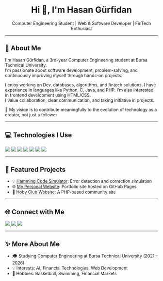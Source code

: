 <h1 align="center">Hi 👋, I'm Hasan Gürfidan</h1>

<p align="center">Computer Engineering Student | Web & Software Developer | FinTech Enthusiast</p>

---

## 🧠 About Me

I'm Hasan Gürfidan, a 3rd-year Computer Engineering student at Bursa Technical University.  
I’m passionate about software development, problem-solving, and continuously improving myself through hands-on projects.

I enjoy working on Dev, databases, algorithms, and fintech solutions. I have experience in languages like Python, C, Java, and PHP. I'm also interested in frontend development using HTML/CSS.  
I value collaboration, clear communication, and taking initiative in projects.

🚀 My vision is to contribute meaningfully to the evolution of technology as a creator, not just a follower

---

## 💻 Technologies I Use

<p align="left">
  <img src="https://img.shields.io/badge/Python-3776AB?style=for-the-badge&logo=python&logoColor=white" />
  <img src="https://img.shields.io/badge/C-00599C?style=for-the-badge&logo=c&logoColor=white" />
  <img src="https://img.shields.io/badge/Java-007396?style=for-the-badge&logo=java&logoColor=white" />
  <img src="https://img.shields.io/badge/PHP-777BB4?style=for-the-badge&logo=php&logoColor=white" />
  <img src="https://img.shields.io/badge/SQL-4479A1?style=for-the-badge&logo=mysql&logoColor=white" />
  <img src="https://img.shields.io/badge/HTML-E34F26?style=for-the-badge&logo=html5&logoColor=white" />
  <img src="https://img.shields.io/badge/CSS-1572B6?style=for-the-badge&logo=css3&logoColor=white" />
</p>

---

## 📌 Featured Projects

- 💡 [Hamming Code Simulator](https://github.com/hasangrfdn/hamming-code-simulator): Error detection and correction simulation
- 🌐 [My Personal Website](https://hasangrfdn.github.io/): Portfolio site hosted on GitHub Pages
- 🧪 [Hoby Club Website](https://github.com/hasangrfdn/hoby_club): A PHP-based community site

---

## 🌐 Connect with Me

<p align="left">
  <a href="https://www.linkedin.com/in/hasangrfdn">
    <img src="https://img.shields.io/badge/LinkedIn-0A66C2?style=for-the-badge&logo=linkedin&logoColor=white" />
  </a>
  <a href="https://github.com/hasangrfdn">
    <img src="https://img.shields.io/badge/GitHub-100000?style=for-the-badge&logo=github&logoColor=white" />
  </a>
  <a href="mailto:hasangrfdn@gmail.com">
    <img src="https://img.shields.io/badge/Gmail-D14836?style=for-the-badge&logo=gmail&logoColor=white" />
  </a>
</p>

---

## ✨ More About Me

- 🎓 Studying Computer Engineering at Bursa Technical University (2021 – 2026)  
- 💡 Interests: AI, Financial Technologies, Web Development  
- 🏀 Hobbies: Basketball, Swimming, Financial Markets
